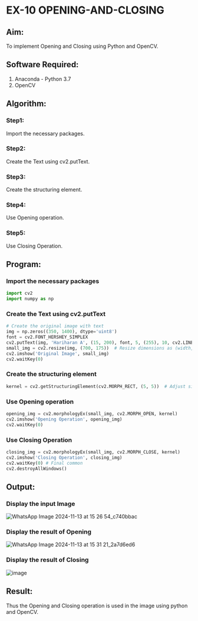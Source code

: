 # EX-10 OPENING-AND-CLOSING

## Aim:
To implement Opening and Closing using Python and OpenCV.

## Software Required:
1. Anaconda - Python 3.7
2. OpenCV

## Algorithm:
### Step1:
Import the necessary packages.

### Step2:
Create the Text using cv2.putText.

### Step3:
Create the structuring element.

### Step4:
Use Opening operation.

### Step5:
Use Closing Operation.

## Program:
### Import the necessary packages
```python
import cv2
import numpy as np
```

### Create the Text using cv2.putText
```python
# Create the original image with text
img = np.zeros((350, 1400), dtype='uint8')
font = cv2.FONT_HERSHEY_SIMPLEX
cv2.putText(img, 'Hariharan A', (15, 200), font, 5, (255), 10, cv2.LINE_AA)
small_img = cv2.resize(img, (700, 175))  # Resize dimensions as (width, height)
cv2.imshow('Original Image', small_img)
cv2.waitKey(0)
```

### Create the structuring element
```python
kernel = cv2.getStructuringElement(cv2.MORPH_RECT, (5, 5))  # Adjust size as needed
```

### Use Opening operation
```python
opening_img = cv2.morphologyEx(small_img, cv2.MORPH_OPEN, kernel)
cv2.imshow('Opening Operation', opening_img)
cv2.waitKey(0)
```

### Use Closing Operation
```python
closing_img = cv2.morphologyEx(small_img, cv2.MORPH_CLOSE, kernel)
cv2.imshow('Closing Operation', closing_img)
cv2.waitKey(0) # Final common
cv2.destroyAllWindows()
```

## Output:
### Display the input Image
![WhatsApp Image 2024-11-13 at 15 26 54_c740bbac](https://github.com/user-attachments/assets/7506b232-29c0-46a6-86cb-c9671394e549)


### Display the result of Opening
![WhatsApp Image 2024-11-13 at 15 31 21_2a7d6ed6](https://github.com/user-attachments/assets/15fee61c-bd5c-4d39-84d3-88c76215ee7a)


### Display the result of Closing
![image](https://github.com/user-attachments/assets/84d7417c-a8bf-4a92-aa4e-fe10bc63b190)


## Result:
Thus the Opening and Closing operation is used in the image using python and OpenCV.
